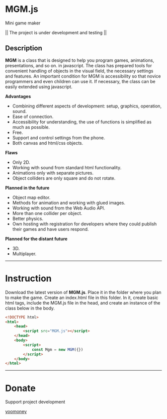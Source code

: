 # MGM.js
Mini game maker

|| The project is under development and testing ||

## Description

**MGM** is a class that is designed to help you program games, animations, presentations, and so on. in javascript. The class has prepared tools for convenient handling of objects in the visual field, the necessary settings and features. An important condition for MGM is accessibility so that novice programmers and even children can use it. If necessary, the class can be easily extended using javascript.

**Advantages**
- Combining different aspects of development: setup, graphics, operation, sound.
- Ease of connection.
- Accessibility for understanding, the use of functions is simplified as much as possible.
- Free.
- Support and control settings from the phone.
- Both canvas and html/css objects.

**Flaws**
- Only 2D.
- Working with sound from standard html functionality.
- Animations only with separate pictures.
- Object colliders are only square and do not rotate.

**Planned in the future**
- Object map editor.
- Methods for animation and working with glued images.
- Working with sound from the Web Audio API.
- More than one collider per object.
- Better physics.
- Own hosting with registration for developers where they could publish their games and have users respond.

**Planned for the distant future**
- 3D.
- Multiplayer.

____

# Instruction

Download the latest version of **MGM.js**. Place it in the folder where you plan to make the game. Create an index.html file in this folder. In it, create basic html tags, include the MGM.js file in the head, and create an instance of the class below in the body.

```html
<!DOCTYPE html>
<html>
    <head>
        <script src="MGM.js"></script>
    </head>
    <body>
        <script>
            const Mgm = new MGM({})
        </script>
    </body>
</html>
```
____

<!-- [MGM class parameters](instruction/MGM-class-parameters.md)

[MGM class variables](instruction/MGM-class-variables.md)

[MGM class methods](instruction/MGM-class-methods.md)

[Mgm object parameters](instruction/Mgm-object-parameters.md)

[Mgm object methods](instruction/Mgm-object-methods.md) -->

# Donate

Support project development

[yoomoney](https://yoomoney.ru/to/410018410401723)


